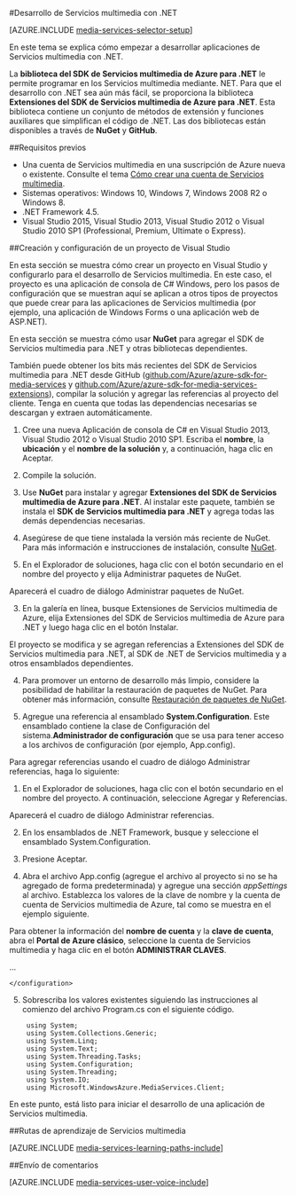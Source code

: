 <properties 
	pageTitle="Configuración del equipo para el desarrollo de Servicios multimedia con .NET" 
	description="Conozca los requisitos previos de Servicios multimedia usando el SDK de Servicios multimedia para .NET. Aprenda también a crear una aplicación de Visual Studio." 
	services="media-services" 
	documentationCenter="" 
	authors="juliako" 
	manager="dwrede" 
	editor=""/>

<tags 
	ms.service="media-services" 
	ms.workload="media" 
	ms.tgt_pltfrm="na" 
	ms.devlang="dotnet" 
	ms.topic="article" 
 	ms.date="02/03/2016"  
	ms.author="juliako"/>

#Desarrollo de Servicios multimedia con .NET

[AZURE.INCLUDE [media-services-selector-setup](../../includes/media-services-selector-setup.md)]

En este tema se explica cómo empezar a desarrollar aplicaciones de Servicios multimedia con .NET.

La **biblioteca del SDK de Servicios multimedia de Azure para .NET** le permite programar en los Servicios multimedia mediante. NET. Para que el desarrollo con .NET sea aún más fácil, se proporciona la biblioteca **Extensiones del SDK de Servicios multimedia de Azure para .NET**. Esta biblioteca contiene un conjunto de métodos de extensión y funciones auxiliares que simplifican el código de .NET. Las dos bibliotecas están disponibles a través de **NuGet** y **GitHub**.


##Requisitos previos

-   Una cuenta de Servicios multimedia en una suscripción de Azure nueva o existente. Consulte el tema [Cómo crear una cuenta de Servicios multimedia](media-services-create-account.md).
-   Sistemas operativos: Windows 10, Windows 7, Windows 2008 R2 o Windows 8.
-   .NET Framework 4.5.
-    Visual Studio 2015, Visual Studio 2013, Visual Studio 2012 o Visual Studio 2010 SP1 (Professional, Premium, Ultimate o Express).


##Creación y configuración de un proyecto de Visual Studio

En esta sección se muestra cómo crear un proyecto en Visual Studio y configurarlo para el desarrollo de Servicios multimedia. En este caso, el proyecto es una aplicación de consola de C# Windows, pero los pasos de configuración que se muestran aquí se aplican a otros tipos de proyectos que puede crear para las aplicaciones de Servicios multimedia (por ejemplo, una aplicación de Windows Forms o una aplicación web de ASP.NET).

En esta sección se muestra cómo usar **NuGet** para agregar el SDK de Servicios multimedia para .NET y otras bibliotecas dependientes.

También puede obtener los bits más recientes del SDK de Servicios multimedia para .NET desde GitHub ([github.com/Azure/azure-sdk-for-media-services](https://github.com/Azure/azure-sdk-for-media-services) y [github.com/Azure/azure-sdk-for-media-services-extensions](https://github.com/Azure/azure-sdk-for-media-services-extensions)), compilar la solución y agregar las referencias al proyecto del cliente. Tenga en cuenta que todas las dependencias necesarias se descargan y extraen automáticamente.

1. Cree una nueva Aplicación de consola de C# en Visual Studio 2013, Visual Studio 2012 o Visual Studio 2010 SP1. Escriba el **nombre**, la **ubicación** y el **nombre de la solución** y, a continuación, haga clic en Aceptar.

2. Compile la solución.

2. Use **NuGet** para instalar y agregar **Extensiones del SDK de Servicios multimedia de Azure para .NET**. Al instalar este paquete, también se instala el **SDK de Servicios multimedia para .NET** y agrega todas las demás dependencias necesarias.
1. Asegúrese de que tiene instalada la versión más reciente de NuGet. Para más información e instrucciones de instalación, consulte [NuGet](http://nuget.codeplex.com/).

2. En el Explorador de soluciones, haga clic con el botón secundario en el nombre del proyecto y elija Administrar paquetes de NuGet.

Aparecerá el cuadro de diálogo Administrar paquetes de NuGet.

3. En la galería en línea, busque Extensiones de Servicios multimedia de Azure, elija Extensiones del SDK de Servicios multimedia de Azure para .NET y luego haga clic en el botón Instalar.

El proyecto se modifica y se agregan referencias a Extensiones del SDK de Servicios multimedia para .NET, al SDK de .NET de Servicios multimedia y a otros ensamblados dependientes.

4. Para promover un entorno de desarrollo más limpio, considere la posibilidad de habilitar la restauración de paquetes de NuGet. Para obtener más información, consulte [Restauración de paquetes de NuGet](http://docs.nuget.org/consume/package-restore).

3. Agregue una referencia al ensamblado **System.Configuration**. Este ensamblado contiene la clase de Configuración del sistema.**Administrador de configuración** que se usa para tener acceso a los archivos de configuración (por ejemplo, App.config).

Para agregar referencias usando el cuadro de diálogo Administrar referencias, haga lo siguiente:

1. En el Explorador de soluciones, haga clic con el botón secundario en el nombre del proyecto. A continuación, seleccione Agregar y Referencias.

Aparecerá el cuadro de diálogo Administrar referencias.

2. En los ensamblados de .NET Framework, busque y seleccione el ensamblado System.Configuration.
3. Presione Aceptar.


4. Abra el archivo App.config (agregue el archivo al proyecto si no se ha agregado de forma predeterminada) y agregue una sección *appSettings* al archivo. Establezca los valores de la clave de nombre y la cuenta de cuenta de Servicios multimedia de Azure, tal como se muestra en el ejemplo siguiente.

Para obtener la información del **nombre de cuenta** y la **clave de cuenta**, abra el **Portal de Azure clásico**, seleccione la cuenta de Servicios multimedia y haga clic en el botón **ADMINISTRAR CLAVES**.


<configuration> ... <appSettings> <add key="MediaServicesAccountName" value="Media-Services-Account-Name" /> <add key="MediaServicesAccountKey" value="Media-Services-Account-Key" /> </appSettings>
	  
	</configuration>

5. Sobrescriba los valores existentes siguiendo las instrucciones al comienzo del archivo Program.cs con el siguiente código.

		using System;
		using System.Collections.Generic;
		using System.Linq;
		using System.Text;
		using System.Threading.Tasks;
		using System.Configuration;
		using System.Threading;
		using System.IO;
		using Microsoft.WindowsAzure.MediaServices.Client;

En este punto, está listo para iniciar el desarrollo de una aplicación de Servicios multimedia.



##Rutas de aprendizaje de Servicios multimedia

[AZURE.INCLUDE [media-services-learning-paths-include](../../includes/media-services-learning-paths-include.md)]

##Envío de comentarios

[AZURE.INCLUDE [media-services-user-voice-include](../../includes/media-services-user-voice-include.md)]

<!---HONumber=AcomDC_0211_2016-->